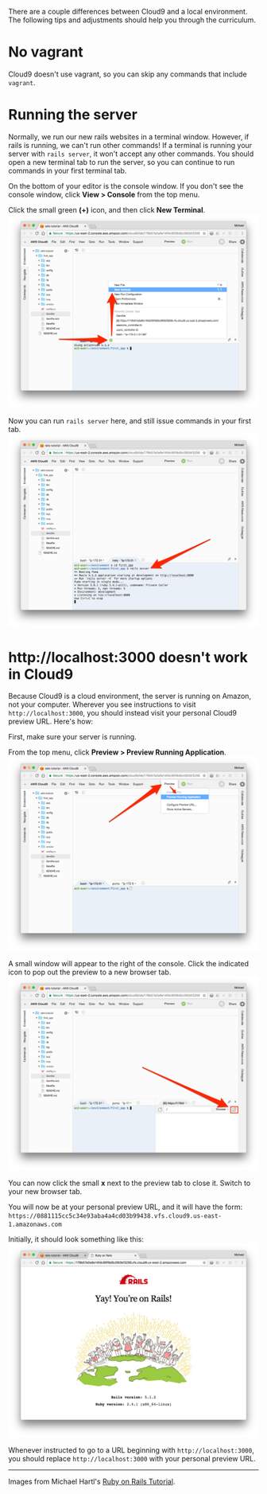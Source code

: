 There are a couple differences between Cloud9 and a local environment. The
following tips and adjustments should help you through the curriculum.

# No vagrant
Cloud9 doesn't use vagrant, so you can skip any commands that include `vagrant`.

# Running the server
Normally, we run our new rails websites in a terminal window. However, if rails
is running, we can't run other commands! If a terminal is running your server
with `rails server`, it won't accept any other commands. You should open a new
terminal tab to run the server, so you can continue to run commands in your
first terminal tab.

On the bottom of your editor is the console window. If you don't see the console
window, click **View > Console** from the top menu.

Click the small green **(+)** icon, and then click **New Terminal**.
![Opening a new terminal tab in Cloud9](img/new_terminal_tab_aws.png)

Now you can run `rails server` here, and still issue commands in your first tab.
![Running server in Cloud9](img/rails_server_new_tab_aws.png)

# http://localhost:3000 doesn't work in Cloud9
Because Cloud9 is a cloud environment, the server is running on Amazon, not
your computer. Wherever you see instructions to visit `http://localhost:3000`,
you should instead visit your personal Cloud9 preview URL. Here's how:

First, make sure your server is running.

From the top menu, click **Preview > Preview Running Application**.
![Previewing in Cloud9](img/share_workspace_aws.png)

A small window will appear to the right of the console. Click the indicated icon
to pop out the preview to a new browser tab.
![Previewing in Cloud9](img/full_browser_window_aws.png)

You can now click the small **x** next to the preview tab to close it. Switch
to your new browser tab.

You will now be at your personal preview URL, and it will have the form:
`https://0881115cc5c34e93aba4a4cd03b99438.vfs.cloud9.us-east-1.amazonaws.com`

Initially, it should look something like this:
![Rails start page](img/riding_rails_4th_edition_aws.png)

Whenever instructed to go to a URL beginning with `http://localhost:3000`,
you should replace `http://localhost:3000` with your personal preview URL.

---
Images from Michael Hartl's [Ruby on Rails Tutorial](https://www.railstutorial.org/book/beginning).
